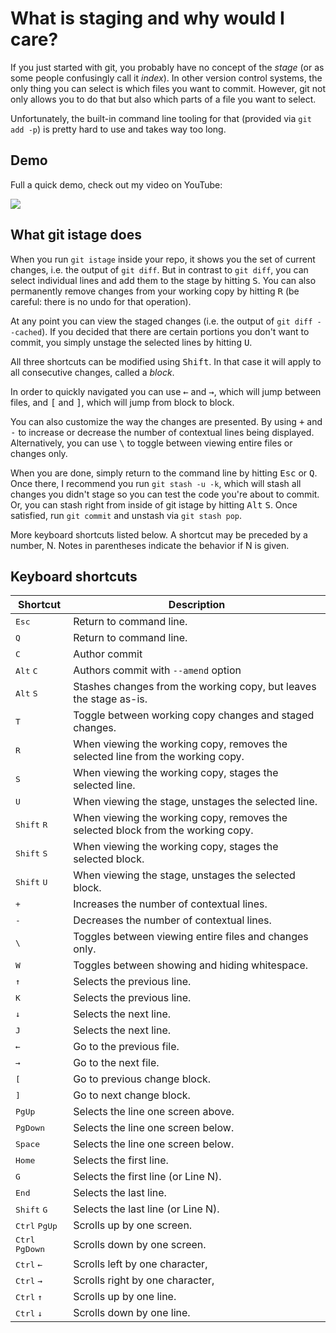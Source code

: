 # What is staging and why would I care?

If you just started with git, you probably have no concept of the *stage* (or as
some people confusingly call it *index*). In other version control systems, the
only thing you can select is which files you want to commit. However, git not
only allows you to do that but also which parts of a file you want to select.

Unfortunately, the built-in command line tooling for that (provided via
`git add -p`) is pretty hard to use and takes way too long.

## Demo

Full a quick demo, check out my video on YouTube:

[![](thumbnail.png)](https://www.youtube.com/watch?v=2nNJly4uim0)

## What git istage does

When you run `git istage` inside your repo, it shows you the set of current
changes, i.e. the output of `git diff`. But in contrast to `git diff`, you can
select individual lines and add them to the stage by hitting <kbd>S</kbd>. You
can also permanently remove changes from your working copy by hitting
<kbd>R</kbd> (be careful: there is no undo for that operation).

At any point you can view the staged changes (i.e. the output of
`git diff --cached`). If you decided that there are certain portions you don't
want to commit, you simply unstage the selected lines by hitting <kbd>U</kbd>.

All three shortcuts can be modified using <kbd>Shift</kbd>. In that case it will
apply to all consecutive changes, called a *block*.

In order to quickly navigated you can use <kbd>←</kbd> and <kbd>→</kbd>, which
will jump between files, and <kbd>[</kbd> and <kbd>]</kbd>, which will jump
from block to block.

You can also customize the way the changes are presented. By using <kbd>+</kbd>
and <kbd>-</kbd> to increase or decrease the number of contextual lines being
displayed. Alternatively, you can use <kbd>\\</kbd> to toggle between viewing
entire files or changes only.

When you are done, simply return to the command line by hitting <kbd>Esc</kbd>
or <kbd>Q</kbd>. Once there, I recommend you run `git stash -u -k`, which will
stash all changes you didn't stage so you can test the code you're about to
commit. Or, you can stash right from inside of git istage by hitting
<kbd>Alt</kbd> <kbd>S</kbd>. Once satisfied, run `git commit` and unstash via
`git stash pop`.

More keyboard shortcuts listed below.
A shortcut may be preceded by a number, N. 
Notes in parentheses indicate the behavior if N is given.
## Keyboard shortcuts

Shortcut | Description
---------|------------
<kbd>Esc</kbd> | Return to command line.
<kbd>Q</kbd> | Return to command line.
<kbd>C</kbd> | Author commit
<kbd>Alt</kbd> <kbd>C</kbd> | Authors commit with `--amend` option
<kbd>Alt</kbd> <kbd>S</kbd> | Stashes changes from the working copy, but leaves the stage as-is.
<kbd>T</kbd> | Toggle between working copy changes and staged changes.
<kbd>R</kbd> | When viewing the working copy, removes the selected line from the working copy.
<kbd>S</kbd> | When viewing the working copy, stages the selected line.
<kbd>U</kbd> | When viewing the stage, unstages the selected line.
<kbd>Shift</kbd> <kbd>R</kbd> | When viewing the working copy, removes the selected block from the working copy.
<kbd>Shift</kbd> <kbd>S</kbd> | When viewing the working copy, stages the selected block.
<kbd>Shift</kbd> <kbd>U</kbd> | When viewing the stage, unstages the selected block.
<kbd>+</kbd> | Increases the number of contextual lines.
<kbd>-</kbd> | Decreases the number of contextual lines.
<kbd>\\</kbd> | Toggles between viewing entire files and changes only.
<kbd>W</kbd> | Toggles between showing and hiding whitespace.
<kbd>↑</kbd> | Selects the previous line.
<kbd>K</kbd> | Selects the previous line.
<kbd>↓</kbd> | Selects the next line.
<kbd>J</kbd> | Selects the next line.
<kbd>←</kbd> | Go to the previous file.
<kbd>→</kbd> | Go to the next file.
<kbd>[</kbd> | Go to previous change block.
<kbd>]</kbd> | Go to next change block.
<kbd>PgUp</kbd> | Selects the line one screen above.
<kbd>PgDown</kbd> | Selects the line one screen below.
<kbd>Space</kbd> | Selects the line one screen below.
<kbd>Home</kbd>| Selects the first line.
<kbd>G</kbd>| Selects the first line (or Line N).
<kbd>End</kbd> | Selects the last line.
<kbd>Shift</kbd> <kbd>G</kbd> | Selects the last line (or Line N).
<kbd>Ctrl</kbd> <kbd>PgUp</kbd> | Scrolls up by one screen.
<kbd>Ctrl</kbd> <kbd>PgDown</kbd> | Scrolls down by one screen.
<kbd>Ctrl</kbd> <kbd>←</kbd> | Scrolls left by one character,
<kbd>Ctrl</kbd> <kbd>→</kbd> | Scrolls right by one character,
<kbd>Ctrl</kbd> <kbd>↑</kbd> | Scrolls up by one line.
<kbd>Ctrl</kbd> <kbd>↓</kbd> | Scrolls down by one line.
